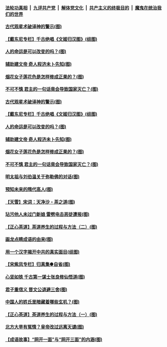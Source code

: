 ####  [法轮功真相](../../../../basic/blob/master/README.md?t=06210202) &nbsp;|&nbsp; [九评共产党](../../../../9ping.md/blob/master/README.md?t=06210202) &nbsp;|&nbsp; [解体党文化](../../../../jtdwh.md/blob/master/README.md?t=06210202)  &nbsp;|&nbsp; [共产主义的终极目的](../../../../gczydzjmd.md/blob/master/README.md?t=06210202) &nbsp;|&nbsp; [魔鬼在统治我们的世界](../../../../mgztzwmdsj.md/blob/master/README.md?t=06210202) 

#### [古代观星术破译神的警示(图)](../pages/p7/936938.md?t=06210202) 

#### [【戴东尼专栏】千古绝唱《文姬归汉图》(组图)](../pages/p7/933598.md?t=06210202) 

#### [人的命运是可以改变的吗？(图)](../pages/p7/936633.md?t=06210202) 

#### [辅助建文帝 奇人程济未卜先知(图)](../pages/p7/936751.md?t=06210202) 

#### [烟花女子莲花色是怎样修成正果的？(图)](../pages/p7/936627.md?t=06210202) 

#### [不可不慎 君主的一句话竟会导致国家灭亡？(图)](../pages/p7/936921.md?t=06210202) 

#### [古代观星术破译神的警示(图)](../pages/p7/936938.md?t=06210202) 

#### [【戴东尼专栏】千古绝唱《文姬归汉图》(组图)](../pages/p7/933598.md?t=06210202) 

#### [人的命运是可以改变的吗？(图)](../pages/p7/936633.md?t=06210202) 

#### [辅助建文帝 奇人程济未卜先知(图)](../pages/p7/936751.md?t=06210202) 

#### [烟花女子莲花色是怎样修成正果的？(图)](../pages/p7/936627.md?t=06210202) 

#### [不可不慎 君主的一句话竟会导致国家灭亡？(图)](../pages/p7/936921.md?t=06210202) 

#### [明太祖与刘伯温关于弥勒佛的对话(图)](../pages/p7/936918.md?t=06210202) 

#### [预知未来的隋代高人(图)](../pages/p7/936519.md?t=06210202) 

#### [【天雪】宋词：天净沙・茶之道(图)](../pages/p7/936606.md?t=06210202) 

#### [玷污他人未过门新娘 雷劈电击恶徒遭报(图)](../pages/p7/936730.md?t=06210202) 

#### [【正心茶道】茶道养生的过程与方法（二）(图)](../pages/p7/936188.md?t=06210202) 

#### [画龙点睛成语的由来(图)](../pages/p7/936521.md?t=06210202) 

#### [用一个汉字揭开中共的真实面目(组图)](../pages/p7/936605.md?t=06210202) 

#### [【宋紫凤专栏】归真集●自省(图)](../pages/p7/936715.md?t=06210202) 

#### [心坚如铁 千古第一谋士张良修仙悟道(图)](../pages/p7/936518.md?t=06210202) 

#### [君子重信义 晋文公退避三舍(图)](../pages/p7/936517.md?t=06210202) 

#### [中国人的姓氏里暗藏着哪些玄机？(图)](../pages/p7/936608.md?t=06210202) 

#### [【正心茶道】茶道养生的过程与方法（一）(图)](../pages/p7/936187.md?t=06210202) 

#### [北方大旱有冤情？皇帝改过远离天谴(图)](../pages/p7/936431.md?t=06210202) 

#### [【成语故事】“网开一面”与“网开三面”的内涵(图)](../pages/p7/936380.md?t=06210202) 

